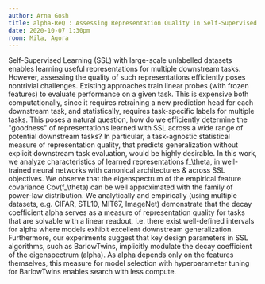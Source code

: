 ```yaml
---
author: Arna Gosh
title: alpha-ReQ : Assessing Representation Quality in Self-Supervised Learning by measuring eigenspectrum decay
date: 2020-10-07 1:30pm
room: Mila, Agora
---
```


Self-Supervised Learning (SSL) with large-scale unlabelled datasets enables learning useful representations for multiple downstream tasks. However, assessing the quality of such representations efficiently poses nontrivial challenges. Existing approaches train linear probes (with frozen features) to evaluate performance on a given task. This is expensive both computationally, since it requires retraining a new prediction head for each downstream task, and statistically, requires task-specific labels for multiple tasks. This poses a natural question, how do we efficiently determine the "goodness" of representations learned with SSL across a wide range of potential downstream tasks? In particular, a task-agnostic statistical measure of representation quality, that predicts generalization without explicit downstream task evaluation, would be highly desirable. In this work, we analyze characteristics of learned representations f_\theta, in well-trained neural networks with canonical architectures & across SSL objectives. We observe that the eigenspectrum of the empirical feature covariance Cov(f_\theta) can be well approximated with the family of power-law distribution. We analytically and empirically (using multiple datasets, e.g. CIFAR, STL10, MIT67, ImageNet) demonstrate that the decay coefficient alpha serves as a measure of representation quality for tasks that are solvable with a linear readout, i.e. there exist well-defined intervals for alpha where models exhibit excellent downstream generalization. Furthermore, our experiments suggest that key design parameters in SSL algorithms, such as BarlowTwins, implicitly modulate the decay coefficient of the eigenspectrum (alpha). As alpha depends only on the features themselves, this measure for model selection with hyperparameter tuning for BarlowTwins enables search with less compute.

